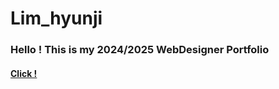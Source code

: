 # Lim_hyunji
<h3> Hello ! This is my 2024/2025 WebDesigner Portfolio </h3>
<h4> <a href="https://limhyunji1.github.io/2024-2025_Portfolio/">Click !</a> </h4>
